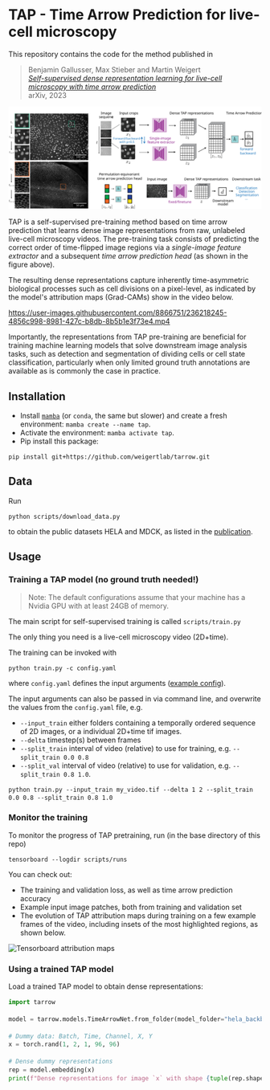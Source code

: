 # TAP - Time Arrow Prediction for live-cell microscopy

This repository contains the code for the method published in
> Benjamin Gallusser, Max Stieber and Martin Weigert<br>[*Self-supervised dense representation learning for live-cell microscopy with time arrow prediction*](https://arxiv.org)<br>arXiv, 2023

![Overview](overview.svg)

TAP is a self-supervised pre-training method based on time arrow prediction that learns dense image representations from raw, unlabeled live-cell microscopy videos. The pre-training task consists of predicting the correct order of time-flipped image regions via a *single-image feature extractor* and a subsequent *time arrow prediction head* (as shown in the figure above).

The resulting dense representations capture inherently time-asymmetric biological processes such as cell divisions on a pixel-level, as indicated by the model's attribution maps (Grad-CAMs) show in the video below.

https://user-images.githubusercontent.com/8866751/236218245-4856c998-8981-427c-b8db-8b5b1e3f73e4.mp4

Importantly, the representations from TAP pre-training are beneficial for training machine learning models that solve downstream image analysis tasks, such as detection and segmentation of dividing cells or cell state classification, particularly when only limited ground truth annotations are available as is commonly the case in practice.


## Installation
- Install [`mamba`](https://mamba.readthedocs.io/en/latest/installation.html) (or `conda`, the same but slower) and create a fresh environment: `mamba create --name tap`.
- Activate the environment: `mamba activate tap`.
- Pip install this package:
```
pip install git+https://github.com/weigertlab/tarrow.git
```

## Data
Run
```
python scripts/download_data.py
```
to obtain the public datasets HELA and MDCK, as listed in the [publication](https://arxiv.org).


## Usage
### Training a TAP model (no ground truth needed!)

> Note: The default configurations assume that your machine has a Nvidia GPU with at least 24GB of memory.

The main script for self-supervised training is called `scripts/train.py`

The only thing you need is a live-cell microscopy video (2D+time).

The training can be invoked with
```
python train.py -c config.yaml
```

where `config.yaml` defines the input arguments ([example config](scripts/configs/hela.yaml)).

The input arguments can also be passed in via command line, and overwrite the values from the `config.yaml` file, e.g.

* `--input_train` either folders containing a temporally ordered sequence of 2D images, or a individual 2D+time tif images.
* `--delta` timestep(s) between frames
* `--split_train` interval of video (relative) to use for training, e.g. `--split_train 0.0 0.8`
* `--split_val` interval of video (relative) to use for validation, e.g. `--split_train 0.8 1.0`.

```
python train.py --input_train my_video.tif --delta 1 2 --split_train 0.0 0.8 --split_train 0.8 1.0
```
### Monitor the training
To monitor the progress of TAP pretraining, run (in the base directory of this repo)
```
tensorboard --logdir scripts/runs
```
You can check out:
- The training and validation loss, as well as time arrow prediction accuracy
- Example input image patches, both from training and validation set
- The evolution of TAP attribution maps during training on a few example frames of the video, including insets of the most highlighted regions, as shown below.

![Tensorboard attribution maps](tb_attribution_maps.png)



### Using a trained TAP model

Load a trained TAP model to obtain dense representations:
```python
import tarrow

model = tarrow.models.TimeArrowNet.from_folder(model_folder="hela_backbone_unet")

# Dummy data: Batch, Time, Channel, X, Y
x = torch.rand(1, 2, 1, 96, 96)

# Dense dummy representations
rep = model.embedding(x)
print(f"Dense representations for image `x` with shape {tuple(rep.shape)}")
```
